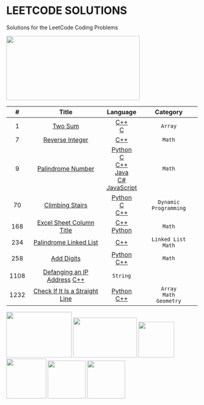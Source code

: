 # LEETCODE SOLUTIONS
Solutions for the LeetCode Coding Problems

<img src="https://miro.medium.com/max/828/1*SaeiqEJxjJ1-2XNXgEtiLw.png" width="351" height="169"/>

 
|   #   |  Title     |  Language     |  Category    |
| :---: | :------------------------------------------------: | :---: |:---:  |
|  1 | [Two Sum](https://leetcode.com/problems/two-sum/)  | [C++](https://github.com/fatihcinar1/leetcode-solutions/blob/master/Solutions/1.%20Two%20Sum/1-two-sum.cpp)  <br/> [C](https://github.com/fatihcinar1/leetcode-solutions/blob/master/Solutions/1.%20Two%20Sum/1-two-sum.c)     |`Array` |
|  7 | [Reverse Integer](https://leetcode.com/problems/reverse-integer/)  | [C++](https://github.com/fatihcinar1/leetcode-solutions/blob/master/Solutions/7.%20Reverse%20Integer/7-reverse-integer.cpp)    |`Math` |
|  9 | [Palindrome Number](https://leetcode.com/problems/palindrome-number/)  |  [Python](https://github.com/fatihcinar1/leetcode-solutions/blob/master/Solutions/9.%20Palindrome%20Number/9-palindrome.py) <br/> [C](https://github.com/fatihcinar1/leetcode-solutions/blob/master/Solutions/9.%20Palindrome%20Number/9-palindrome.c) <br/>  [C++](https://github.com/fatihcinar1/leetcode-solutions/blob/master/Solutions/9.%20Palindrome%20Number/9-palindrome.cpp) <br/>  [Java](https://github.com/fatihcinar1/leetcode-solutions/blob/master/Solutions/9.%20Palindrome%20Number/9-palindrome.java) <br/>  [C#](https://github.com/fatihcinar1/leetcode-solutions/blob/master/Solutions/9.%20Palindrome%20Number/9-palindrome.cs)  <br/>  [JavaScript](https://github.com/fatihcinar1/leetcode-solutions/blob/master/Solutions/9.%20Palindrome%20Number/9-palindrome.js)     |`Math`|
|  70 | [Climbing Stairs](https://leetcode.com/problems/climbing-stairs/)  |  [Python](https://github.com/fatihcinar1/leetcode-solutions/blob/master/Solutions/70.%20Climbing%20Stairs/70-climbing-stairs.py) <br/> [C](https://github.com/fatihcinar1/leetcode-solutions/blob/master/Solutions/70.%20Climbing%20Stairs/70-climbing-stairs.c) <br/>  [C++](https://github.com/fatihcinar1/leetcode-solutions/blob/master/Solutions/70.%20Climbing%20Stairs/70-climbing-stairs.cpp)    |`Dynamic Programming`|
|  168 | [Excel Sheet Column Title](https://leetcode.com/problems/excel-sheet-column-title/)  | [C++](https://github.com/fatihcinar1/leetcode-solutions/blob/master/Solutions/168.%20Excel%20Sheet%20Column%20Title/168-excel-sheet-column-title.cpp) <br/> [Python](https://github.com/fatihcinar1/leetcode-solutions/blob/master/Solutions/168.%20Excel%20Sheet%20Column%20Title/168-excel-sheet-column-title.py)    |`Math` |
|  234 | [Palindrome Linked List](https://leetcode.com/problems/palindrome-linked-list/)  | [C++](https://github.com/fatihcinar1/leetcode-solutions/blob/master/Solutions/234.%20Palindrome%20Linked%20List/234-palindrome-linked-list.cpp)    |`Linked List` <br/> `Math` |
|  258 | [Add Digits](https://leetcode.com/problems/add-digits/)  | [Python](https://github.com/fatihcinar1/leetcode-solutions/blob/master/Solutions/258.%20Add%20Digits/258-add-digits.py) <br/> [C++](https://github.com/fatihcinar1/leetcode-solutions/blob/master/Solutions/258.%20Add%20Digits/258-add-digits.cpp)    |  `Math` |
|  1108 | [Defanging an IP Address](https://leetcode.com/problems/defanging-an-ip-address/)  [C++](https://github.com/fatihcinar1/leetcode-solutions/blob/master/Solutions/1108.%20Defanging%20an%20IP%20Address/1108-defanging-an-ip-address.cpp)    |  `String` |
|  1232 | [Check If It Is a Straight Line](https://leetcode.com/problems/check-if-it-is-a-straight-line/)  | [Python](https://github.com/fatihcinar1/leetcode-solutions/blob/master/Solutions/1232.%20Check%20If%20It%20Is%20a%20Straight%20Line/1232-check-if-it-is-a-straight-line.py) <br/> [C++](https://github.com/fatihcinar1/leetcode-solutions/blob/master/Solutions/1232.%20Check%20If%20It%20Is%20a%20Straight%20Line/1232-check-if-it-is-a-straight-line.cpp)    |  `Array` <br/> `Math` <br/> `Geometry` |





<!--
*This is italic form*

-->















<img src="https://www.cbronline.com/wp-content/uploads/2016/07/C.png" width="172" height="120"/>      <img src="https://4.bp.blogspot.com/-gTiw6OELPy0/XJorCue1joI/AAAAAAAACkA/mII85pOuZKYLQlFx6wjkxgkJYrULjv4hQCLcBGAs/s1600/java.png" width="168" height="105"/> <img src="https://upload.wikimedia.org/wikipedia/commons/thumb/9/99/Unofficial_JavaScript_logo_2.svg/480px-Unofficial_JavaScript_logo_2.svg.png" width="94" height="94"/>            <img src="https://cdn.iconscout.com/icon/free/png-256/c-programming-569564.png" width="105" height="105"/>            <img src="https://upload.wikimedia.org/wikipedia/commons/thumb/c/c3/Python-logo-notext.svg/1024px-Python-logo-notext.svg.png" width="100" height="100"/>  <img src="https://static.javatpoint.com/csharp/images/c-sharp.png" width="100" height="100"/>


